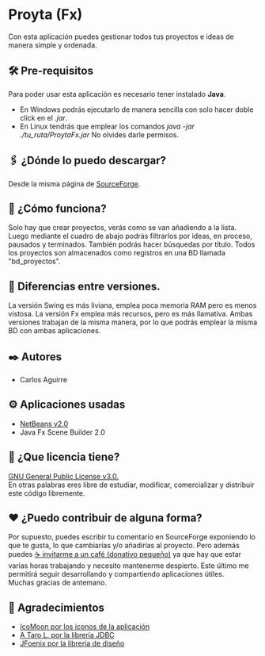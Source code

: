 # Proyta (Fx)
Con esta aplicación puedes gestionar todos tus proyectos e ideas de manera simple y ordenada.

## 🛠️ Pre-requisitos
Para poder usar esta aplicación es necesario tener instalado **Java**.
* En Windows podrás ejecutarlo de manera sencilla con solo hacer doble click en el _.jar_.
* En Linux tendrás que emplear los comandos _java -jar ./tu_ruta/ProytaFx.jar_ No olvides darle permisos.

## 🖇️ ¿Dónde lo puedo descargar?
Desde la misma página de [SourceForge]().

## 📖 ¿Cómo funciona?
Solo hay que crear proyectos, verás como se van añadiendo a la lista.
Luego mediante el cuadro de abajo podrás filtrarlos por ideas, en proceso, pausados y terminados. 
También podrás hacer búsquedas por título.
Todos los proyectos son almacenados como registros en una BD llamada "bd_proyectos".

## 🔩 Diferencias entre versiones.
La versión Swing es más liviana, emplea poca memoria RAM pero es menos vistosa.
La versión Fx emplea más recursos, pero es más llamativa.
Ambas versiones trabajan de la misma manera, por lo que podrás emplear la misma BD con ambas aplicaciones.

## ✒️ Autores
* Carlos Aguirre

## ⚙️ Aplicaciones usadas
* [NetBeans v2.0](https://netbeans.org/)
* Java Fx Scene Builder 2.0

## 📄 ¿Que licencia tiene?
[GNU General Public License v3.0.](LICENSE) </br>
En otras palabras eres libre de estudiar, modificar, comercializar y distribuir este código libremente.

## ❤️ ¿Puedo contribuir de alguna forma?
Por supuesto, puedes escribir tu comentario en SourceForge exponiendo lo que te gusta, lo que cambiarías y/o añadirías al proyecto. Pero además puedes [☕ invitarme a un café (donativo pequeño)](https://ko-fi.com/carlosaguirrev) ya que hay que estar varias horas trabajando y necesito mantenerme despierto. Este último me permitirá seguir desarrollando y compartiendo aplicaciones útiles.</br>
Muchas gracias de antemano.

## 🎁 Agradecimientos
* [IcoMoon por los iconos de la aplicación](https://icomoon.io/)
* [A Taro L. por la librería JDBC](https://github.com/xerial/sqlite-jdbc)
* [JFoenix por la librería de diseño](https://github.com/jfoenixadmin/JFoenix)

